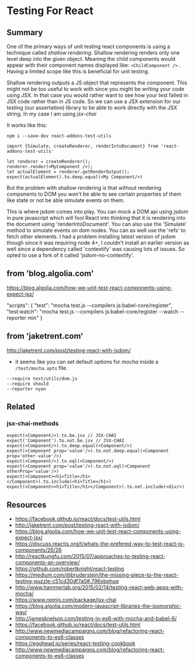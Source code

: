 # Testing For React

## Summary

One of the primary ways of unit testing react components is using a technique called *shallow rendering*. Shallow rendering renders only one level deep into the given object. Meaning the child components would appear with their component names displayed like: `<ChildComponent />` . Having a limited scope like this is beneficial for unit testing.

Shallow rendering outputs a JS object that represents the component. This might not be too useful to work with since you might be writing your code using JSX. In that case you would rather want to see how your test failed in JSX code rather than in JS code. So we can use a JSX extension for our testing (our assertation) library to be able to work directly with the JSX string. In my case I am using *jsx-chai*

It works like this:
```
npm i --save-dev react-addons-test-utils
```

```
import {Simulate, createRenderer, renderIntoDocument} from 'react-addons-test-utils'

let renderer = createRenderer();
renderer.render(<MyComponent />);
let actualElement = renderer.getRenderOutput();
expect(actualElement).to.deep.equal(<My Component/>)
```

But the problem with shallow rendering is that without rendering components to DOM you won't be able to see certain properties of them like state or not be able simulate events on them.

This is where jsdom comes into play. You can mock a DOM api using jsdom in pure javascript which will fool React into thinking that it is rendering into the document using 'renderIntoDocument'. You can also use the 'Simulate' method to simulate events on dom nodes. You can as well use the 'refs' to fetch other elements. I had a problem installing latest version of jsdom though since it was requiring node 4+, I couldn't install an earlier version as well since a dependency called 'contextify' was causing lots of issues. So opted to use a fork of it called 'jsdom-no-contextify'.

## from 'blog.algolia.com'
https://blog.algolia.com/how-we-unit-test-react-components-using-expect-jsx/

"scripts": {
  "test": "mocha test.js --compilers js:babel-core/register",
  "test:watch": "mocha test.js --compilers js:babel-core/register --watch --reporter min"
}

## from 'jaketrent.com'
http://jaketrent.com/post/testing-react-with-jsdom/

- it seems like you can set default options for *mocha* inside a `/test/mocha.opts` file.

```
--require test/utils/dom.js
--require should
--reporter nyan
```

## Related

### jsx-chai-methods

```
expect(<Component/>).to.be.jsx // JSX-CHAI
expect('Component').to.not.be.jsx // JSX-CHAI
expect(<Component/>).to.deep.equal(<Component/>) 
expect(<Component prop='value'/>).to.not.deep.equal(<Component prop='other-value'/>) 
expect(<Component/>).to.eql(<Component/>) 
expect(<Component prop='value'/>).to.not.eql(<Component otherProp='value'/>) 
expect(<Component><h1>Title</h1></Component>).to.include(<h1>Title</h1>) 
expect(<Component><h1>Title</h1></Component>).to.not.include(<div/>)
```

## Resources

- https://facebook.github.io/react/docs/test-utils.html
- http://jaketrent.com/post/testing-react-with-jsdom/
- https://blog.algolia.com/how-we-unit-test-react-components-using-expect-jsx/
- https://discuss.reactjs.org/t/whats-the-prefered-way-to-test-react-js-components/26/26
- http://reactkungfu.com/2015/07/approaches-to-testing-react-components-an-overview/
- https://github.com/robertknight/react-testing
- https://medium.com/@bruderstein/the-missing-piece-to-the-react-testing-puzzle-c51cd30df7a0#.796xbphuq
- http://www.hammerlab.org/2015/02/14/testing-react-web-apps-with-mocha/
- https://www.npmjs.com/package/jsx-chai
- https://blog.algolia.com/modern-javascript-libraries-the-isomorphic-way/
- http://jamesknelson.com/testing-in-es6-with-mocha-and-babel-6/
- https://facebook.github.io/react/docs/test-utils.html
- http://www.newmediacampaigns.com/blog/refactoring-react-components-to-es6-classes
- https://egghead.io/series/react-testing-cookbook
- http://www.newmediacampaigns.com/blog/refactoring-react-components-to-es6-classes


